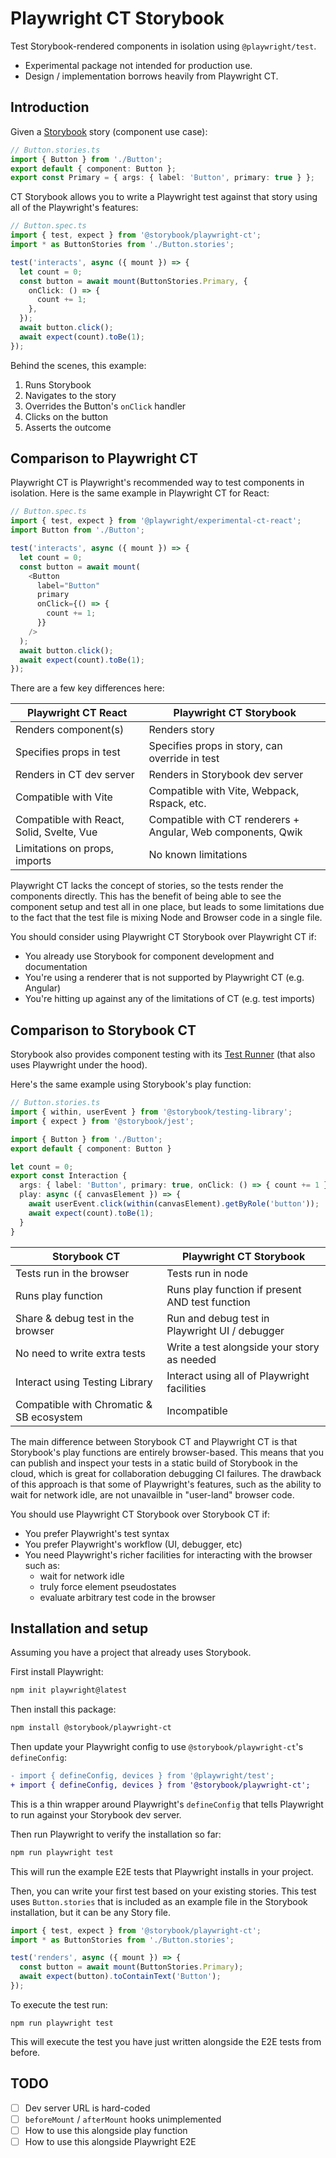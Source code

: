 # Playwright CT Storybook

Test Storybook-rendered components in isolation using `@playwright/test`.

- Experimental package not intended for production use.
- Design / implementation borrows heavily from Playwright CT.

## Introduction

Given a [Storybook](https://storybook.js.org) story (component use case):

```ts
// Button.stories.ts
import { Button } from './Button';
export default { component: Button };
export const Primary = { args: { label: 'Button', primary: true } };
```

CT Storybook allows you to write a Playwright test against that story using all of the Playwright's features:

```ts
// Button.spec.ts
import { test, expect } from '@storybook/playwright-ct';
import * as ButtonStories from './Button.stories';

test('interacts', async ({ mount }) => {
  let count = 0;
  const button = await mount(ButtonStories.Primary, {
    onClick: () => {
      count += 1;
    },
  });
  await button.click();
  await expect(count).toBe(1);
});
```

Behind the scenes, this example:

1. Runs Storybook
2. Navigates to the story
3. Overrides the Button's `onClick` handler
4. Clicks on the button
5. Asserts the outcome

## Comparison to Playwright CT

Playwright CT is Playwright's recommended way to test components in isolation. Here is the same example in Playwright CT for React:

```ts
// Button.spec.ts
import { test, expect } from '@playwright/experimental-ct-react';
import Button from './Button';

test('interacts', async ({ mount }) => {
  let count = 0;
  const button = await mount(
    <Button
      label="Button"
      primary
      onClick={() => {
        count += 1;
      }}
    />
  );
  await button.click();
  await expect(count).toBe(1);
});
```

There are a few key differences here:

| Playwright CT React                       | Playwright CT Storybook                                      |
| ----------------------------------------- | ------------------------------------------------------------ |
| Renders component(s)                      | Renders story                                                |
| Specifies props in test                   | Specifies props in story, can override in test               |
| Renders in CT dev server                  | Renders in Storybook dev server                              |
| Compatible with Vite                      | Compatible with Vite, Webpack, Rspack, etc.                  |
| Compatible with React, Solid, Svelte, Vue | Compatible with CT renderers + Angular, Web components, Qwik |
| Limitations on props, imports             | No known limitations                                         |

Playwright CT lacks the concept of stories, so the tests render the components directly. This has the benefit of being able to see the component setup and test all in one place, but leads to some limitations due to the fact that the test file is mixing Node and Browser code in a single file.

You should consider using Playwright CT Storybook over Playwright CT if:

- You already use Storybook for component development and documentation
- You're using a renderer that is not supported by Playwright CT (e.g. Angular)
- You're hitting up against any of the limitations of CT (e.g. test imports)

## Comparison to Storybook CT

Storybook also provides component testing with its [Test Runner](https://storybook.js.org/docs/react/writing-tests/test-runner) (that also uses Playwright under the hood).

Here's the same example using Storybook's play function:

```ts
// Button.stories.ts
import { within, userEvent } from '@storybook/testing-library';
import { expect } from '@storybook/jest';

import { Button } from './Button';
export default { component: Button }

let count = 0;
export const Interaction {
  args: { label: 'Button', primary: true, onClick: () => { count += 1 } },
  play: async ({ canvasElement }) => {
    await userEvent.click(within(canvasElement).getByRole('button'));
    await expect(count).toBe(1);
  }
}
```

| Storybook CT                             | Playwright CT Storybook                         |
| ---------------------------------------- | ----------------------------------------------- |
| Tests run in the browser                 | Tests run in node                               |
| Runs play function                       | Runs play function if present AND test function |
| Share & debug test in the browser        | Run and debug test in Playwright UI / debugger  |
| No need to write extra tests             | Write a test alongside your story as needed     |
| Interact using Testing Library           | Interact using all of Playwright facilities     |
| Compatible with Chromatic & SB ecosystem | Incompatible                                    |

The main difference between Storybook CT and Playwright CT is that Storybook's play functions are entirely browser-based. This means that you can publish and inspect your tests in a static build of Storybook in the cloud, which is great for collaboration debugging CI failures. The drawback of this approach is that some of Playwright's features, such as the ability to wait for network idle, are not unavailble in "user-land" browser code.

You should use Playwright CT Storybook over Storybook CT if:

- You prefer Playwright's test syntax
- You prefer Playwright's workflow (UI, debugger, etc)
- You need Playwright's richer facilities for interacting with the browser such as:
  - wait for network idle
  - truly force element pseudostates
  - evaluate arbitrary test code in the browser

## Installation and setup

Assuming you have a project that already uses Storybook.

First install Playwright:

```sh
npm init playwright@latest
```

Then install this package:

```sh
npm install @storybook/playwright-ct
```

Then update your Playwright config to use `@storybook/playwright-ct`'s `defineConfig`:

```diff
- import { defineConfig, devices } from '@playwright/test';
+ import { defineConfig, devices } from '@storybook/playwright-ct';
```

This is a thin wrapper around Playwright's `defineConfig` that tells Playwright to run against your Storybook dev server.

Then run Playwright to verify the installation so far:

```sh
npm run playwright test
```

This will run the example E2E tests that Playwright installs in your project.

Then, you can write your first test based on your existing stories. This test uses `Button.stories` that is included as an example file in the Storybook installation, but it can be any Story file.

```js
import { test, expect } from '@storybook/playwright-ct';
import * as ButtonStories from './Button.stories';

test('renders', async ({ mount }) => {
  const button = await mount(ButtonStories.Primary);
  await expect(button).toContainText('Button');
});
```

To execute the test run:

```
npm run playwright test
```

This will execute the test you have just written alongside the E2E tests from before.

## TODO

- [ ] Dev server URL is hard-coded
- [ ] `beforeMount` / `afterMount` hooks unimplemented
- [ ] How to use this alongside play function
- [ ] How to use this alongside Playwright E2E
